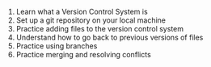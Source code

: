 <!---
Learning goals for Intro to Version Control and Git lesson of UBC-EOAS Sep-2013 bootcamp
-->

1. Learn what a Version Control System is
2. Set up a git repository on your local machine
3. Practice adding files to the version control system
4. Understand how to go back to previous versions of files
5. Practice using branches
6. Practice merging and resolving conflicts
